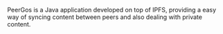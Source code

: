 PeerGos is a Java application developed on top of IPFS, providing a easy way
of syncing content between peers and also dealing with private content.
